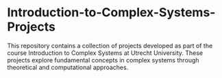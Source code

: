 # Introduction-to-Complex-Systems-Projects
This repository contains a collection of projects developed as part of the course Introduction to Complex Systems at Utrecht University. These projects explore fundamental concepts in complex systems through theoretical and computational approaches.
